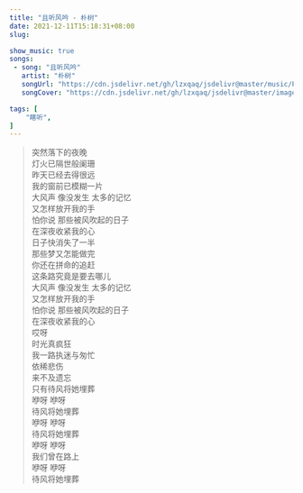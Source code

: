 ```yaml
---
title: "且听风吟 - 朴树"
date: 2021-12-11T15:18:31+08:00
slug: 

show_music: true
songs:
 - song: "且听风吟"
   artist: "朴树"
   songUrl: "https://cdn.jsdelivr.net/gh/lzxqaq/jsdelivr@master/music/Pu_Shu_Hear_The_Wind_Sing.mp3"
   songCover: "https://cdn.jsdelivr.net/gh/lzxqaq/jsdelivr@master/image//music/pushu.jpg"

tags: [
    "瞎听",
]
---
```


> 突然落下的夜晚  
> 灯火已隔世般阑珊  
> 昨天已经去得很远  
> 我的窗前已模糊一片  
> 大风声 像没发生 太多的记忆  
> 又怎样放开我的手  
> 怕你说 那些被风吹起的日子  
> 在深夜收紧我的心  
> 日子快消失了一半  
> 那些梦又怎能做完  
> 你还在拼命的追赶  
> 这条路究竟是要去哪儿  
> 大风声 像没发生 太多的记忆  
> 又怎样放开我的手  
> 怕你说 那些被风吹起的日子  
> 在深夜收紧我的心  
> 哎呀  
> 时光真疯狂  
> 我一路执迷与匆忙  
> 依稀悲伤  
> 来不及遗忘     
> 只有待风将她埋葬  
> 咿呀 咿呀  
> 待风将她埋葬  
> 咿呀 咿呀  
> 待风将她埋葬  
> 咿呀 咿呀  
> 我们曾在路上  
> 咿呀 咿呀  
> 待风将她埋葬  